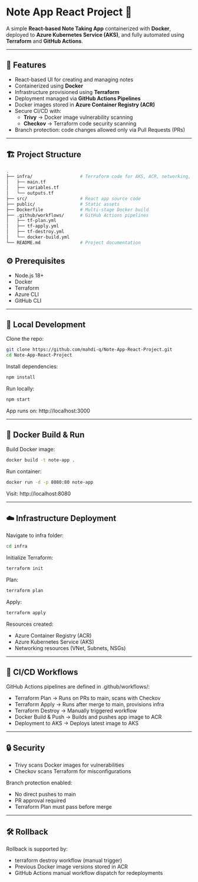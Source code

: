 # Note App React Project 🚀

A simple **React-based Note Taking App** containerized with **Docker**, deployed to **Azure Kubernetes Service (AKS)**, and fully automated using **Terraform** and **GitHub Actions**.

---

## 📌 Features
- React-based UI for creating and managing notes
- Containerized using **Docker**
- Infrastructure provisioned using **Terraform**
- Deployment managed via **GitHub Actions Pipelines**
- Docker images stored in **Azure Container Registry (ACR)**
- Secure CI/CD with:
  - **Trivy** → Docker image vulnerability scanning
  - **Checkov** → Terraform code security scanning
- Branch protection: code changes allowed only via Pull Requests (PRs)

---

## 🏗️ Project Structure
```bash
.
├── infra/                  # Terraform code for AKS, ACR, networking, etc.
│   ├── main.tf
│   ├── variables.tf
│   └── outputs.tf
├── src/                    # React app source code
├── public/                 # Static assets
├── Dockerfile              # Multi-stage Docker build
├── .github/workflows/      # GitHub Actions pipelines
│   ├── tf-plan.yml
│   ├── tf-apply.yml
│   ├── tf-destroy.yml
│   └── docker-build.yml
└── README.md               # Project documentation
```

## ⚙️ Prerequisites
- Node.js 18+
- Docker
- Terraform
- Azure CLI
- GitHub CLI

---

## 🚀 Local Development
Clone the repo:
```bash
git clone https://github.com/mahdi-q/Note-App-React-Project.git
cd Note-App-React-Project
```

Install dependencies:
```bash
npm install
```

Run locally:
```bash
npm start
```

App runs on: http://localhost:3000

---

## 🐳 Docker Build & Run
Build Docker image:
```bash
docker build -t note-app .
```

Run container:
```bash
docker run -d -p 8080:80 note-app
```
Visit: http://localhost:8080

---

## ☁️ Infrastructure Deployment

Navigate to infra folder:
```bash
cd infra
```

Initialize Terraform:
```bash
terraform init
```

Plan:
```bash
terraform plan
```

Apply:
```bash
terraform apply
```

Resources created:
- Azure Container Registry (ACR)
- Azure Kubernetes Service (AKS)
- Networking resources (VNet, Subnets, NSGs)

---

## 🔄 CI/CD Workflows
GitHub Actions pipelines are defined in .github/workflows/:
- Terraform Plan → Runs on PRs to main, scans with Checkov
- Terraform Apply → Runs after merge to main, provisions infra
- Terraform Destroy → Manually triggered workflow
- Docker Build & Push → Builds and pushes app image to ACR
- Deployment to AKS → Deploys latest image to AKS

---

## 🔒 Security
- Trivy scans Docker images for vulnerabilities
- Checkov scans Terraform for misconfigurations

Branch protection enabled:
- No direct pushes to main
- PR approval required
- Terraform Plan must pass before merge

---

## 🛠️ Rollback
Rollback is supported by:
- terraform destroy workflow (manual trigger)
- Previous Docker image versions stored in ACR
- GitHub Actions manual workflow dispatch for redeployments
